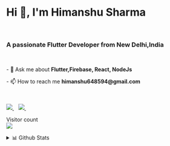 
  

<h1 >Hi 👋, I'm Himanshu Sharma</h1>
&nbsp;
<div >
  <h3 >A passionate Flutter Developer from New Delhi,India</h3>
&nbsp;

<p >
  - 💬 Ask me about <b>Flutter,Firebase, React, NodeJs</b>
  </p>

<p >
  - 📫 How to reach me <b>himanshu648594@gmail.com</b>
  </p>
  </div>
&nbsp;&nbsp;

<p >

  <a href="https://www.linkedin.com/in/himanshu-sharma-0666a5129">
    <img src="https://img.shields.io/badge/linkedin-%230077B5.svg?&style=for-the-badge&logo=linkedin&logoColor=white" />
  </a>&nbsp;&nbsp;
  <a href="https://www.instagram.com/himanshu.sharma.64/">
    <img src="https://img.shields.io/badge/instagram-%23E4405F.svg?&style=for-the-badge&logo=instagram&logoColor=white" />        
  </a>&nbsp;&nbsp;
</p>
<p> 
  Visitor count<br>
  <img src="https://profile-counter.glitch.me/himanshu64/count.svg" />
</p>
<p >
   <details>
<summary>📊 Github Stats</summary>

![Himanshu most used languages](https://github-readme-stats.vercel.app/api/top-langs/?username=himanshu64&theme=vue) ![Himanshu github stats](https://github-readme-stats.wasabeef.vercel.app/api?username=himanshu64&show_icons=true&line_height=21&show_icons=true&theme=vue)
  </p>


